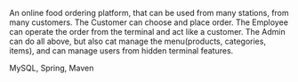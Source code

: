 An online food ordering platform, that can be used from many stations, 
from many customers.
The Customer can choose and place order.
The Employee can operate the order from the terminal and act like a customer.
The Admin can do all above, but also cat manage the menu(products, categories, items),
and can manage users from hidden terminal features.

MySQL, Spring, Maven
